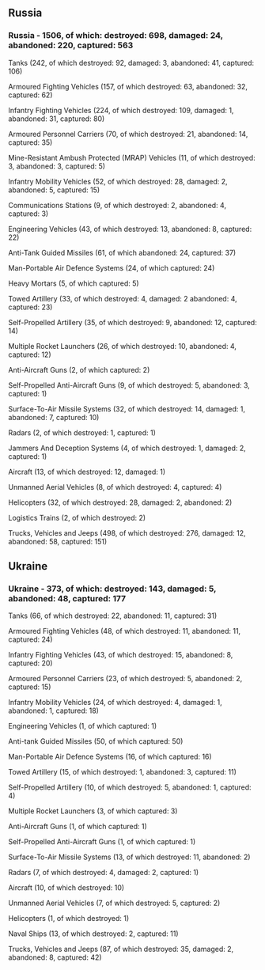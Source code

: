 
 
 ## Russia
 
 ### Russia - 1506, of which: destroyed: 698, damaged: 24, abandoned: 220, captured: 563

 

 

 Tanks (242, of which destroyed: 92, damaged: 3, abandoned: 41, captured: 106)

 Armoured Fighting Vehicles (157, of which destroyed: 63, abandoned: 32, captured: 62)

 Infantry Fighting Vehicles (224, of which destroyed: 109, damaged: 1, abandoned: 31, captured: 80)

 Armoured Personnel Carriers (70, of which destroyed: 21, abandoned: 14, captured: 35)

 Mine-Resistant Ambush Protected (MRAP) Vehicles (11, of which destroyed: 3, abandoned: 3, captured: 5)

 Infantry Mobility Vehicles (52, of which destroyed: 28, damaged: 2, abandoned: 5, captured: 15)

 Communications Stations (9, of which destroyed: 2, abandoned: 4, captured: 3)

 Engineering Vehicles (43, of which destroyed: 13, abandoned: 8, captured: 22)

 Anti-Tank Guided Missiles (61, of which abandoned: 24, captured: 37)

 Man-Portable Air Defence Systems (24, of which captured: 24)

 Heavy Mortars (5, of which captured: 5)

 Towed Artillery (33, of which destroyed: 4, damaged: 2 abandoned: 4, captured: 23)

 Self-Propelled Artillery (35, of which destroyed: 9, abandoned: 12, captured: 14)

 Multiple Rocket Launchers (26, of which destroyed: 10, abandoned: 4, captured: 12)

 Anti-Aircraft Guns (2, of which captured: 2)

 Self-Propelled Anti-Aircraft Guns (9, of which destroyed: 5, abandoned: 3, captured: 1)

 Surface-To-Air Missile Systems (32, of which destroyed: 14, damaged: 1, abandoned: 7, captured: 10)

 Radars (2, of which destroyed: 1, captured: 1)

 Jammers And Deception Systems (4, of which destroyed: 1, damaged: 2, captured: 1)

 Aircraft (13, of which destroyed: 12, damaged: 1)

 Unmanned Aerial Vehicles (8, of which destroyed: 4, captured: 4)

 Helicopters (32, of which destroyed: 28, damaged: 2, abandoned: 2)

 Logistics Trains (2, of which destroyed: 2)

 Trucks, Vehicles and Jeeps (498, of which destroyed: 276, damaged: 12, abandoned: 58, captured: 151)

 
 
 ## Ukraine
 
 ### Ukraine - 373, of which: destroyed: 143, damaged: 5, abandoned: 48, captured: 177

 

 

 Tanks (66, of which destroyed: 22, abandoned: 11, captured: 31)

 Armoured Fighting Vehicles (48, of which destroyed: 11, abandoned: 11, captured: 24)

 Infantry Fighting Vehicles (43, of which destroyed: 15, abandoned: 8, captured: 20)

 Armoured Personnel Carriers (23, of which destroyed: 5, abandoned: 2, captured: 15)

 Infantry Mobility Vehicles (24, of which destroyed: 4, damaged: 1, abandoned: 1, captured: 18)

 Engineering Vehicles (1, of which captured: 1)

 Anti-tank Guided Missiles (50, of which captured: 50)

 Man-Portable Air Defence Systems (16, of which captured: 16)

 Towed Artillery (15, of which destroyed: 1, abandoned: 3, captured: 11)

 Self-Propelled Artillery (10, of which destroyed: 5, abandoned: 1, captured: 4)

 Multiple Rocket Launchers (3, of which captured: 3)

 Anti-Aircraft Guns (1, of which captured: 1)

 Self-Propelled Anti-Aircraft Guns (1, of which captured: 1)

 Surface-To-Air Missile Systems (13, of which destroyed: 11, abandoned: 2)

 

 

 Radars (7, of which destroyed: 4, damaged: 2, captured: 1)

 Aircraft (10, of which destroyed: 10)

 Unmanned Aerial Vehicles (7, of which destroyed: 5, captured: 2)

 Helicopters (1, of which destroyed: 1)

 Naval Ships (13, of which destroyed: 2, captured: 11)

 Trucks, Vehicles and Jeeps (87, of which destroyed: 35, damaged: 2, abandoned: 8, captured: 42)

